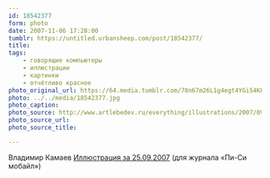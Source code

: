 ```yaml
---
id: 18542377
form: photo
date: 2007-11-06 17:28:00
tumblr: https://untitled.urbansheep.com/post/18542377/
title:
tags:
    - говорящие компьютеры
    - иллюстрации
    - картинки
    - отчётливо красное
photo_original_url: https://64.media.tumblr.com/78n67m26L1g4egt4YGi54KFj_500.jpg
photo: ../../media/18542377.jpg
photo_caption:
photo_source: http://www.artlebedev.ru/everything/illustrations/2007/09/25/
photo_source_url:
photo_source_title:

---
```


<p>Владимир Камаев <a href="http://www.artlebedev.ru/everything/illustrations/2007/09/25/">Иллюстрация за 25.09.2007</a> (для журнала «Пи-Си мобайл»)</p>
